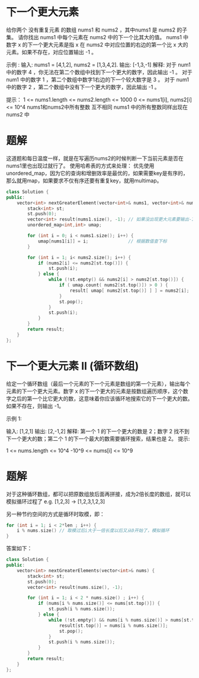 # 下一个更大元素
给你两个 没有重复元素 的数组 nums1 和 nums2 ，其中nums1 是 nums2 的子集。
请你找出 nums1 中每个元素在 nums2 中的下一个比其大的值。
nums1 中数字 x 的下一个更大元素是指 x 在 nums2 中对应位置的右边的第一个比 x 大的元素。如果不存在，对应位置输出 -1 。

示例 :
输入: nums1 = [4,1,2], nums2 = [1,3,4,2].
输出: [-1,3,-1]
解释:
对于 num1 中的数字 4 ，你无法在第二个数组中找到下一个更大的数字，因此输出 -1 。
对于 num1 中的数字 1 ，第二个数组中数字1右边的下一个较大数字是 3 。
对于 num1 中的数字 2 ，第二个数组中没有下一个更大的数字，因此输出 -1 。

提示：
1 <= nums1.length <= nums2.length <= 1000
0 <= nums1[i], nums2[i] <= 10^4
nums1和nums2中所有整数 互不相同
nums1 中的所有整数同样出现在 nums2 中

# 题解
这道题和每日温度一样，就是在写遍历nums2的时候判断一下当前元素是否在nums1里也出现过就行了。
使用哈希表的方式来处理：
优先使用unordered_map，因为它的查询和增删效率是最优的，如果需要key是有序的，那么就用map，如果要求不仅有序还要有重复key，就用multimap。
```c++
class Solution {
public:
    vector<int> nextGreaterElement(vector<int>& nums1, vector<int>& nums2) {
        stack<int> st;
        st.push(0);
        vector<int> result(nums1.size(), -1); // 如果没出现更大元素要输出-1
        unordered_map<int,int> umap;

        for (int i = 0; i < nums1.size(); i++) {
            umap[nums1[i]] = i;               // 根据数值查下标
        }

        for (int i = 1; i< nums2.size(); i++) {
            if (nums2[i] <= nums2[st.top()]) {
                st.push(i);
            } else {
                while (!st.empty() && nums2[i] > nums2[st.top()]) {
                    if ( umap.count( nums2[st.top()]) > 0 ) {           // 如果栈顶元素在map里出现过 .count()计括号里的元素的出现次数
                        result[ umap[ nums2[st.top()] ] ] = nums2[i];   // 题目中result要的是nums2里的数值
                    }
                    st.pop();
                }
                st.push(i);
            } 
        }
        return result;
    }
};
```

# 下一个更大元素 II (循环数组)
给定一个循环数组（最后一个元素的下一个元素是数组的第一个元素），输出每个元素的下一个更大元素。数字 x 的下一个更大的元素是按数组遍历顺序，这个数字之后的第一个比它更大的数，这意味着你应该循环地搜索它的下一个更大的数。如果不存在，则输出 -1。

示例 1:

输入: [1,2,1]
输出: [2,-1,2]
解释: 第一个 1 的下一个更大的数是 2；数字 2 找不到下一个更大的数；第二个 1 的下一个最大的数需要循环搜索，结果也是 2。
提示:

1 <= nums.length <= 10^4
-10^9 <= nums[i] <= 10^9

# 题解
对于这种循环数组，都可以把原数组放后面再拼接，成为2倍长度的数组，就可以模拟循环过程了
e.g. [1,2,3] → [1,2,3,1,2,3]

另一种节约空间的方式是循环时取模，即：
```c++
for (int i = 1; i < 2*len ; i++) {
    i % nums.size() // 取模过后i大于一倍长度以后又从0开始了，模拟循环
}
```
答案如下：
```c++
class Solution {
public:
    vector<int> nextGreaterElements(vector<int>& nums) {
        stack<int> st;
        st.push(0);
        vector<int> result(nums.size(), -1);

        for (int i = 1; i < 2 * nums.size() ; i++) {
            if (nums[i % nums.size()] <= nums[st.top()]) {
                st.push(i % nums.size());
            } else {
                while (!st.empty() && nums[i % nums.size()] > nums[st.top()]) {
                    result[st.top()] = nums[i % nums.size()];
                    st.pop();
                }
                st.push(i % nums.size());
            }
        }
        return result;
    }
};
```